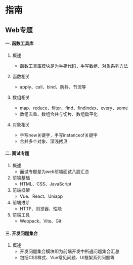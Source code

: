 # 指南

## Web专题

#### 一. 函数工具库

1. 概述
   - 函数工具库模块是为手撕代码，手写数组、对象系列方法

2. 函数相关
   - apply、call、bind、防抖、节流等

3. 数组相关
   - map、reduce、filter、find、findIndex、every、some
   - 数组去重、数组合并与切片、数组扁平化

4. 对象相关
   - 手写new关键字，手写instanceof关键字
   - 合并多个对象、深浅拷贝

#### 二. 面试专题

1. 概述
   - 面试专题是为web前端面试八股汇总
2. 前端基础
   - HTML、CSS、JavaScript
3. 前端框架
   - Vue、React、Uniapp
4. 前端进阶
   - HTTP、浏览器、性能
5. 前端工具
   - Webpack、Vite、Git

#### 三. 开发问题集合

1. 概述
   - 开发问题集合模块即为前端开发中所遇问题集合汇总
   - 包括CSS样式、Vue常见问题、UI框架系列问题等